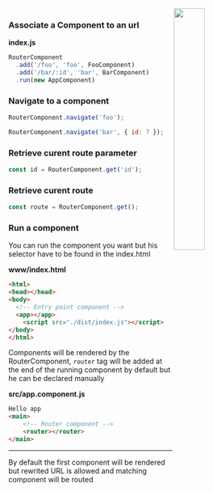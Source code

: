 <img  src="https://user-images.githubusercontent.com/17710028/78450375-70e16d00-767e-11ea-9bda-8a297aac2395.gif"  align="right" width="35%">  

### Associate a Component to an url

**index.js**

```js
RouterComponent
  .add('/foo', 'foo', FooComponent)
  .add('/bar/:id', 'bar', BarComponent)
  .run(new AppComponent)
```

### Navigate to a component

```js
RouterComponent.navigate('foo');
```

```js
RouterComponent.navigate('bar', { id: 7 });
```

### Retrieve curent route parameter

```js
const id = RouterComponent.get('id');
```
### Retrieve curent route

```js
const route = RouterComponent.get();
```

### Run a component

You can run the component you want but his selector have to be found in the index.html

**www/index.html**

```html
<html>
<head></head>
<body>
  <!-- Entry point component -->
  <app></app>
    <script src="./dist/index.js"></script>
</body>
</html>
```

Components will be rendered by the RouterComponent, `router` tag will be added at the end of the running component by default but he can be declared manually

**src/app.component.js**

```html
Hello app
<main>
    <!-- Router component -->
    <router></router>
</main>
```

___

By default the first component will be rendered but rewrited URL is allowed and matching component will be routed